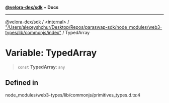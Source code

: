 [**@velora-dex/sdk**](../../../../README.md) • **Docs**

***

[@velora-dex/sdk](../../../../globals.md) / [\<internal\>](../../../README.md) / ["/Users/alexeyshchur/Desktop/Repos/paraswap-sdk/node\_modules/web3-types/lib/commonjs/index"](../README.md) / TypedArray

# Variable: TypedArray

> `const` **TypedArray**: `any`

## Defined in

node\_modules/web3-types/lib/commonjs/primitives\_types.d.ts:4

